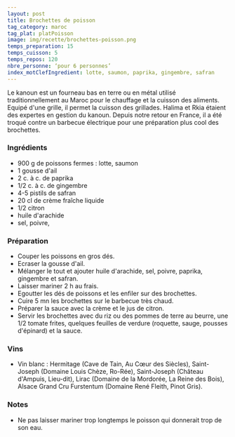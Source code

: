 ```yaml
---
layout: post
title: Brochettes de poisson
tag_category: maroc
tag_plat: platPoisson
image: img/recette/brochettes-poisson.png
temps_preparation: 15
temps_cuisson: 5
temps_repos: 120
nbre_personne: ‘pour 6 personnes’
index_motClefIngredient: lotte, saumon, paprika, gingembre, safran
---
```

Le kanoun est un fourneau bas en terre ou en métal utilisé traditionnellement au Maroc pour le chauffage et la cuisson des aliments. Equipé d'une grille, il permet la cuisson des grillades. Halima et Rkia étaient des expertes en gestion du kanoun. Depuis notre retour en France, il a été troqué contre un barbecue électrique pour une préparation plus cool des brochettes.  

### Ingrédients
* 900 g de poissons fermes : lotte, saumon
* 1 gousse d'ail
* 2 c. à c. de paprika
* 1/2 c. à c. de gingembre
* 4-5 pistils de safran
* 20 cl de crème fraîche liquide
* 1/2 citron
* huile d'arachide
* sel, poivre,

### Préparation
* Couper les poissons en gros dés.
* Ecraser la gousse d'ail.
* Mélanger le tout et ajouter huile d'arachide, sel, poivre, paprika, gingembre et safran.
* Laisser mariner 2 h au frais.
* Egoutter les dés de poissons et les enfiler sur des brochettes.
* Cuire 5 mn les brochettes sur le barbecue très chaud.
* Préparer la sauce avec la crème et le jus de citron.
* Servir les brochettes avec du riz ou des pommes de terre au beurre, une 1/2 tomate frites, quelques feuilles de verdure (roquette, sauge, pousses d'épinard) et la sauce.

### Vins
* Vin blanc : Hermitage (Cave de Tain, Au Cœur des Siècles), Saint-Joseph (Domaine Louis Chèze, Ro-Rée), Saint-Joseph (Château d'Ampuis, Lieu-dit), Lirac (Domaine de la Mordorée, La Reine des Bois), Alsace Grand Cru Furstentum (Domaine René Fleith, Pinot Gris).

### Notes
* Ne pas laisser mariner trop longtemps le poisson qui donnerait trop de son eau.
